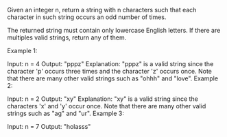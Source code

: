 Given an integer n, return a string with n characters such that each character in such string occurs an odd number of times.

The returned string must contain only lowercase English letters. If there are multiples valid strings, return any of them.  

 

Example 1:

Input: n = 4
Output: "pppz"
Explanation: "pppz" is a valid string since the character 'p' occurs three times and the character 'z' occurs once. Note that there are many other valid strings such as "ohhh" and "love".
Example 2:

Input: n = 2
Output: "xy"
Explanation: "xy" is a valid string since the characters 'x' and 'y' occur once. Note that there are many other valid strings such as "ag" and "ur".
Example 3:

Input: n = 7
Output: "holasss"